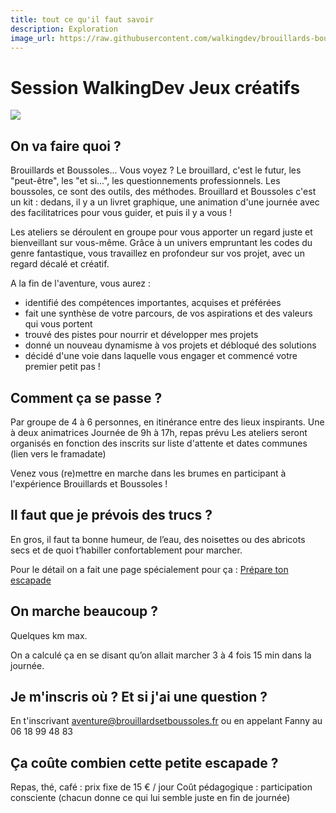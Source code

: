```yaml
---
title: tout ce qu'il faut savoir
description: Exploration
image_url: https://raw.githubusercontent.com/walkingdev/brouillards-boussoles/master/brouillards-boussoles-header-2.jpg
---
```


# Session WalkingDev Jeux créatifs

![](https://raw.githubusercontent.com/walkingdev/brouillards-boussoles/master/brouillards-boussoles-header-2.jpg)

## On va faire quoi ?

Brouillards et Boussoles... Vous voyez ? Le brouillard, c'est le futur, les "peut-être", les "et si...", les questionnements professionnels. Les boussoles, ce sont des outils, des méthodes.
Brouillard et Boussoles c'est un kit : dedans, il y a un livret graphique, une animation d'une journée avec des facilitatrices pour vous guider, et puis il y a vous ! 

Les ateliers se déroulent en groupe pour vous apporter un regard juste et bienveillant sur vous-même.
Grâce à un univers empruntant les codes du genre fantastique, vous travaillez en profondeur sur vos projet, avec un regard décalé et créatif.

A la fin de l'aventure, vous aurez : 
- identifié des compétences importantes, acquises et préférées
- fait une synthèse de votre parcours, de vos aspirations et des valeurs qui vous portent
- trouvé des pistes pour nourrir et développer mes projets
- donné un nouveau dynamisme à vos projets  et débloqué des solutions
- décidé d'une voie dans laquelle vous engager et commencé votre premier petit pas !

## Comment ça se passe ?

Par groupe de 4 à 6 personnes, en itinérance entre des lieux inspirants.
Une à deux animatrices
Journée de 9h à 17h, repas prévu 
Les ateliers seront organisés en fonction des inscrits sur liste d'attente et dates communes
(lien vers le framadate)


Venez vous (re)mettre en marche dans les brumes en participant à l'expérience Brouillards et Boussoles !


## Il faut que je prévois des trucs ?

En gros, il faut ta bonne humeur, de l’eau, des noisettes ou des abricots secs et de quoi t’habiller confortablement pour marcher.

Pour le détail on a fait une page spécialement pour ça : [Prépare ton escapade](http://walkingdev.fr/#walkingdev/brouillards-boussolles/blob/master/v31/prepare-ton-escapade.md)

## On marche beaucoup ?

Quelques km max.

On a calculé ça en se disant qu’on allait marcher 3 à 4 fois 15 min dans la journée.

## Je m'inscris où ? Et si j'ai une question ?

En t'inscrivant aventure@brouillardsetboussoles.fr
ou en appelant Fanny au 06 18 99 48 83

## Ça coûte combien cette petite escapade ?

Repas, thé, café : prix fixe de 15 € / jour
Coût pédagogique : participation consciente
(chacun donne ce qui lui semble juste en fin de journée)





